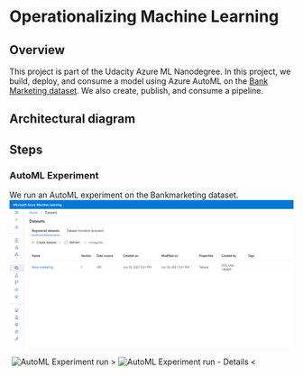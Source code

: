 # Operationalizing Machine Learning

## Overview
This project is part of the Udacity Azure ML Nanodegree. In this project, we build, deploy, and consume a model using Azure AutoML on the [Bank Marketing dataset](https://archive.ics.uci.edu/ml/datasets/bank+marketing). We also create, publish, and consume a pipeline.

## Architectural diagram

## Steps
### AutoML Experiment
We run an AutoML experiment on the Bankmarketing dataset.
![Bankmarketing Data set in ML Studio](https://github.com/sannif/nd00333_AZMLND_C2/blob/d5168e72736c8c7d2c055a9742a3f7a2c2b55c47/images/dataset1.PNG)

![]()
![AutoML Experiment run >](/image-right.jpg)
![AutoML Experiment run - Details <](/image-left.jpg)
